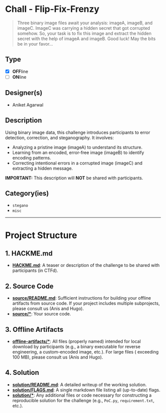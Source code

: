 # Chall - Flip-Fix-Frenzy

> Three binary image files await your analysis: imageA, imageB, and imageC. ImageC was carrying a hidden secret that got corrupted somehow. So, your task is to fix this image and extract the hidden secret with the help of imageA and imageB. Good luck! May the bits be in your favor...

## Type

- [X] **OFF**line
- [ ] **ON**line

## Designer(s)

- Aniket Agarwal

## Description

Using binary image data, this challenge introduces participants to error detection, correction, and steganography. It involves:
- Analyzing a pristine image (imageA) to understand its structure.
- Learning from an encoded, error-free image (imageB) to identify encoding patterns.
- Correcting intentional errors in a corrupted image (imageC) and extracting a hidden message.


**IMPORTANT:** This description will **NOT** be shared with participants.

## Category(ies)

- `stegano`
- `misc`

---

# Project Structure

## 1. HACKME.md

- **[HACKME.md](HACKME.md)**: A teaser or description of the challenge to be shared with participants (in CTFd).

## 2. Source Code

- **[source/README.md](source/README.md)**: Sufficient instructions for building your offline artifacts from source
  code. If your project includes multiple subprojects, please consult us (Anis and Hugo).
- **[source/*](source/)**: Your source code.

## 3. Offline Artifacts

- **[offline-artifacts/*](offline-artifacts/)**: All files (properly named) intended for local download by
  participants (e.g., a binary executable for reverse engineering, a custom-encoded image, etc.). For large files (
  exceeding 100 MB), please consult us (Anis and Hugo).

## 4. Solution

- **[solution/README.md](solution/README.md)**: A detailed writeup of the working solution.
- **[solution/FLAGS.md](solution/FLAGS.md)**: A single markdown file listing all (up-to-date) flags.
- **[solution/*](solution/)**: Any additional files or code necessary for constructing a reproducible solution for the
  challenge (e.g., `PoC.py`, `requirement.txt`, etc.). 
